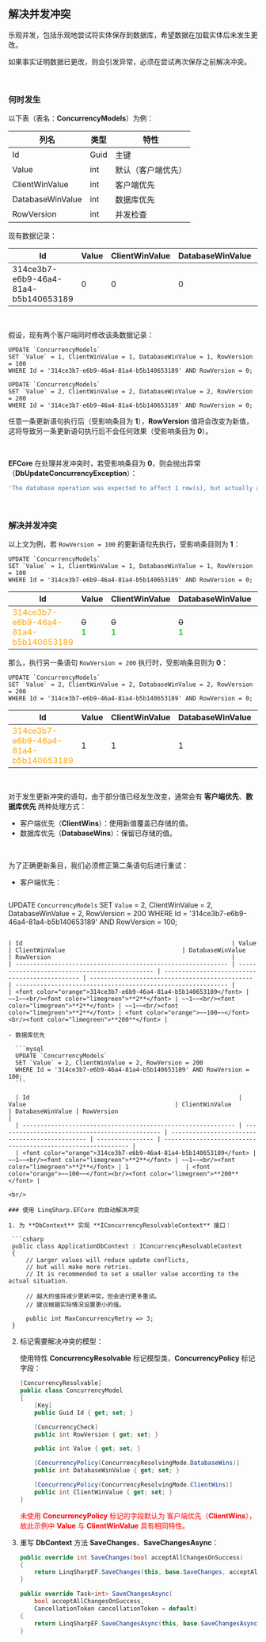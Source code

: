 ## 解决并发冲突

乐观并发，包括乐观地尝试将实体保存到数据库，希望数据在加载实体后未发生更改。

如果事实证明数据已更改，则会引发异常，必须在尝试再次保存之前解决冲突。

<br/>

### 何时发生

以下表（表名：**ConcurrencyModels**）为例：

| 列名             | 类型 | 特性               |
| ---------------- | ---- | ------------------ |
| Id               | Guid | 主键               |
| Value            | int  | 默认（客户端优先） |
| ClientWinValue   | int  | 客户端优先         |
| DatabaseWinValue | int  | 数据库优先         |
| RowVersion       | int  | 并发检查           |

现有数据记录：

| Id                                   | Value | ClientWinValue | DatabaseWinValue | RowVersion |
| ------------------------------------ | ----- | -------------- | ---------------- | ---------- |
| 314ce3b7-e6b9-46a4-81a4-b5b140653189 | 0     | 0              | 0                | 0          |

<br/>

假设，现有两个客户端同时修改该条数据记录：

```mysql
UPDATE `ConcurrencyModels` 
SET `Value` = 1, ClientWinValue = 1, DatabaseWinValue = 1, RowVersion = 100 
WHERE Id = '314ce3b7-e6b9-46a4-81a4-b5b140653189' AND RowVersion = 0;
```

```mysql
UPDATE `ConcurrencyModels` 
SET `Value` = 2, ClientWinValue = 2, DatabaseWinValue = 2, RowVersion = 200 
WHERE Id = '314ce3b7-e6b9-46a4-81a4-b5b140653189' AND RowVersion = 0;
```

任意一条更新语句执行后（受影响条目为 **1**），**RowVersion** 值将会改变为新值，这将导致另一条更新语句执行后不会任何效果（受影响条目为 **0**）。

<br/>

**EFCore** 在处理并发冲突时，若受影响条目为 **0**，则会抛出异常（**DbUpdateConcurrencyException**）：

```powershell
'The database operation was expected to affect 1 row(s), but actually affected 0 row(s); '
```

<br/>

### 解决并发冲突

以上文为例，若 `RowVersion = 100` 的更新语句先执行，受影响条目则为 **1**：

```mysql
UPDATE `ConcurrencyModels` 
SET `Value` = 1, ClientWinValue = 1, DatabaseWinValue = 1, RowVersion = 100 
WHERE Id = '314ce3b7-e6b9-46a4-81a4-b5b140653189' AND RowVersion = 0;
```

| Id                                                           | Value                                          | ClientWinValue                                 | DatabaseWinValue                               | RowVersion                                                   |
| ------------------------------------------------------------ | ---------------------------------------------- | ---------------------------------------------- | ---------------------------------------------- | ------------------------------------------------------------ |
| <font color="orange">314ce3b7-e6b9-46a4-81a4-b5b140653189</font> | ~~0~~<br/><font color="limegreen">**1**</font> | ~~0~~<br/><font color="limegreen">**1**</font> | ~~0~~<br/><font color="limegreen">**1**</font> | <font color="orange">~~0~~</font><br/><font color="limegreen">**100**</font> |

那么，执行另一条语句 `RowVersion = 200` 执行时，受影响条目则为 **0**：

```mysql
UPDATE `ConcurrencyModels` 
SET `Value` = 2, ClientWinValue = 2, DatabaseWinValue = 2, RowVersion = 200 
WHERE Id = '314ce3b7-e6b9-46a4-81a4-b5b140653189' AND RowVersion = 0;
```

| Id                                                           | Value | ClientWinValue | DatabaseWinValue | RowVersion                   |
| ------------------------------------------------------------ | ----- | -------------- | ---------------- | ---------------------------- |
| <font color="orange">314ce3b7-e6b9-46a4-81a4-b5b140653189</font> | 1     | 1              | 1                | <font color="red">100</font> |

<br/>

对于发生更新冲突的语句，由于部分值已经发生改变，通常会有 **客户端优先**、**数据库优先** 两种处理方式：

- 客户端优先（**ClientWins**）：使用新值覆盖已存储的值。
- 数据库优先（**DatabaseWins**）：保留已存储的值。

<br/>

为了正确更新条目，我们必须修正第二条语句后进行重试：

- 客户端优先：

  ```mysql
UPDATE `ConcurrencyModels` 
    SET `Value` = 2, ClientWinValue = 2, DatabaseWinValue = 2, RowVersion = 200 
    WHERE Id = '314ce3b7-e6b9-46a4-81a4-b5b140653189' AND RowVersion = 100;
  ```
  
  | Id                                                           | Value                                          | ClientWinValue                                 | DatabaseWinValue                               | RowVersion                                                   |
| ------------------------------------------------------------ | ---------------------------------------------- | ---------------------------------------------- | ---------------------------------------------- | ------------------------------------------------------------ |
  | <font color="orange">314ce3b7-e6b9-46a4-81a4-b5b140653189</font> | ~~1~~<br/><font color="limegreen">**2**</font> | ~~1~~<br/><font color="limegreen">**2**</font> | ~~1~~<br/><font color="limegreen">**2**</font> | <font color="orange">~~100~~</font><br/><font color="limegreen">**200**</font> |

- 数据库优先

    ```mysql
    UPDATE `ConcurrencyModels` 
    SET `Value` = 2, ClientWinValue = 2, RowVersion = 200 
    WHERE Id = '314ce3b7-e6b9-46a4-81a4-b5b140653189' AND RowVersion = 100;
    ```

    | Id                                                           | Value                                          | ClientWinValue                                 | DatabaseWinValue | RowVersion                                                   |
    | ------------------------------------------------------------ | ---------------------------------------------- | ---------------------------------------------- | ---------------- | ------------------------------------------------------------ |
    | <font color="orange">314ce3b7-e6b9-46a4-81a4-b5b140653189</font> | ~~1~~<br/><font color="limegreen">**2**</font> | ~~1~~<br/><font color="limegreen">**2**</font> | 1                | <font color="orange">~~100~~</font><br/><font color="limegreen">**200**</font> |

<br/>

### 使用 LinqSharp.EFCore 的自动解决冲突

1. 为 **DbContext** 实现 **IConcurrencyResolvableContext** 接口：

   ```csharp
   public class ApplicationDbContext : IConcurrencyResolvableContext
   {
       // Larger values will reduce update conflicts,
       // but will make more retries.
       // It is recommended to set a smaller value according to the actual situation.
       
       // 越大的值将减少更新冲突，但会进行更多重试。
       // 建议根据实际情况设置更小的值。
       
       public int MaxConcurrencyRetry => 3;
   }
   ```

2. 标记需要解决冲突的模型：

   使用特性 **ConcurrencyResolvable** 标记模型类，**ConcurrencyPolicy** 标记字段：

   ```csharp
   [ConcurrencyResolvable]
   public class ConcurrencyModel
   {
       [Key]
       public Guid Id { get; set; }
   
       [ConcurrencyCheck]
       public int RowVersion { get; set; }
   
       public int Value { get; set; }
   
       [ConcurrencyPolicy(ConcurrencyResolvingMode.DatabaseWins)]
       public int DatabaseWinValue { get; set; }
   
       [ConcurrencyPolicy(ConcurrencyResolvingMode.ClientWins)]
       public int ClientWinValue { get; set; }
   }
   ```

   <font color="red">未使用 **ConcurrencyPolicy** 标记的字段默认为 客户端优先（**ClientWins**），故此示例中 **Value** 与 **ClientWinValue** 具有相同特性。</font>

3. 重写 **DbContext** 方法 **SaveChanges**、**SaveChangesAsync**：

   ```csharp
   public override int SaveChanges(bool acceptAllChangesOnSuccess)
   {
       return LinqSharpEF.SaveChanges(this, base.SaveChanges, acceptAllChangesOnSuccess);
   }
   
   public override Task<int> SaveChangesAsync(
       bool acceptAllChangesOnSuccess, 
       CancellationToken cancellationToken = default)
   {
       return LinqSharpEF.SaveChangesAsync(this, base.SaveChangesAsync, acceptAllChangesOnSuccess, cancellationToken);
   }
   ```

<br/>

